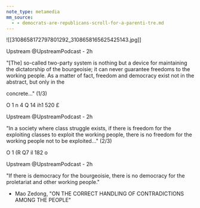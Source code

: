 ```yaml
---
note_type: metamedia
mm_source:
  - - democrats-are-republicans-scroll-for-a-parenti-tre.md
---
```


![[3108658172797801292_3108658165625425143.jpg]]

Upstream @UpstreamPodcast - 2h

"[The] so-called two-party system is nothing
but a device for maintaining the dictatorship
of the bourgeoisie; it can never guarantee
freedoms to the working people. As a matter
of fact, freedom and democracy exist not in
the abstract, but only in the

concrete..." (1/3)

O 1 n 4 Q 14 ih1 520 £

Upstream @UpstreamPodcast - 2h

"In a society where class struggle exists, if
there is freedom for the exploiting classes
to exploit the working people, there is no
freedom for the working people not to be
exploited..." (2/3)

O 1 (R Q7 il 182 o

Upstream @UpstreamPodcast - 2h

"If there is democracy for the bourgeoisie,
there is no democracy for the proletariat
and other working people."

- Mao Zedong, "ON THE CORRECT
HANDLING OF CONTRADICTIONS
AMONG THE PEOPLE"

